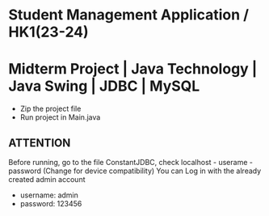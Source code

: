 # Student Management Application / HK1(23-24)
# Midterm Project | Java Technology | Java Swing | JDBC | MySQL

 - Zip the project file
 - Run project in Main.java

## ATTENTION
 Before running, go to the file ConstantJDBC, check localhost - userame - password (Change for device compatibility)
 You can Log in with the already created admin account 
 - username: admin
 - password: 123456
